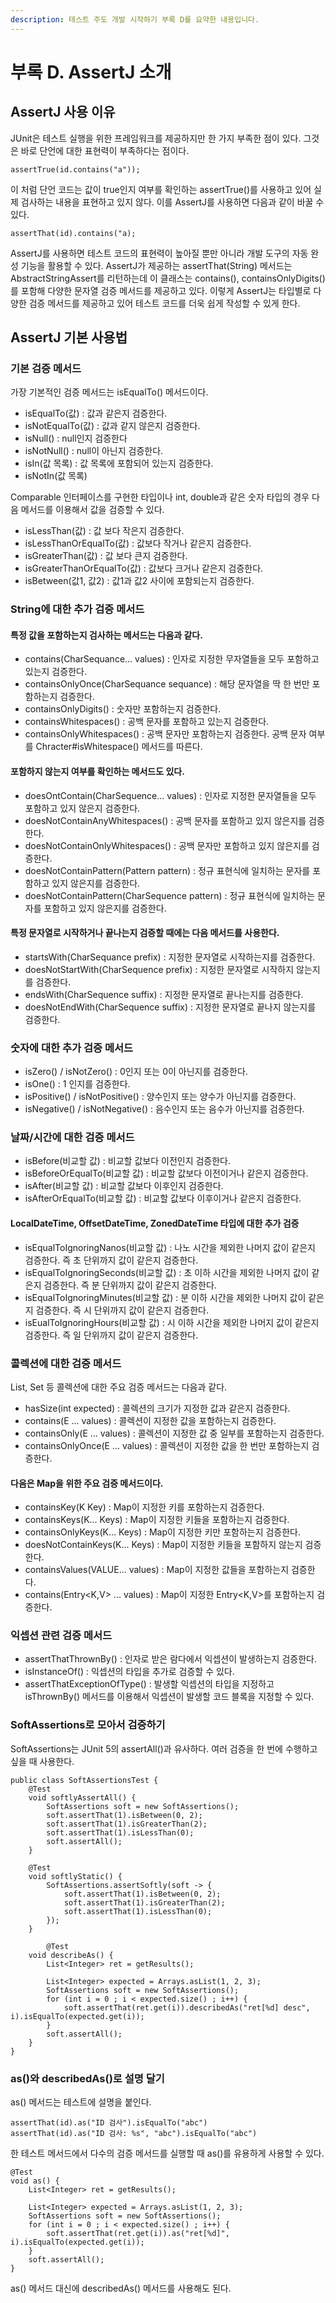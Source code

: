 ```yaml
---
description: 테스트 주도 개발 시작하기 부록 D를 요약한 내용입니다.
---
```


# 부록 D. AssertJ 소개

## AssertJ 사용 이유

JUnit은 테스트 실행을 위한 프레임워크를 제공하지만 한 가지 부족한 점이 있다. 그것은 바로 단언에 대한 표현력이 부족하다는 점이다.

```text
assertTrue(id.contains("a"));
```

이 처럼 단언 코드는 값이 true인지 여부를 확인하는 assertTrue\(\)를 사용하고 있어 실제 검사하는 내용을 표현하고 있지 않다. 이를 AssertJ를 사용하면 다음과 같이 바꿀 수 있다.

```text
assertThat(id).contains("a);
```

AssertJ를 사용하면 테스트 코드의 표현력이 높아질 뿐만 아니라 개발 도구의 자동 완성 기능을 활용할 수 있다. AssertJ가 제공하는 assertThat\(String\) 메서드는 AbstractStringAssert를 리턴하는데 이 클래스는 contains\(\), containsOnlyDigits\(\)를 포함해 다양한 문자열 검증 메서드를 제공하고 있다. 이렇게 AssertJ는 타입별로 다양한 검증 메서드를 제공하고 있어 테스트 코드를 더욱 쉽게 작성할 수 있게 한다.

## AssertJ 기본 사용법

### 기본 검증 메서드

가장 기본적인 검증 메서드는 isEqualTo\(\) 메서드이다.

* isEqualTo\(값\) : 값과 같은지 검증한다.
* isNotEqualTo\(값\) : 값과 같지 않은지 검증한다.
* isNull\(\) : null인지 검증한다
* isNotNull\(\) : null이 아닌지 검증한다.
* isIn\(값 목록\) : 값 목록에 포함되어 있는지 검증한다.
* isNotIn\(값 목록\)

Comparable 인터페이스를 구현한 타입이나 int, double과 같은 숫자 타입의 경우 다음 메서드를 이용해서 값을 검증할 수 있다.

* isLessThan\(값\) : 값 보다 작은지 검증한다.
* isLessThanOrEqualTo\(값\) : 값보다 작거나 같은지 검증한다.
* isGreaterThan\(값\) : 값 보다 큰지 검증한다.
* isGreaterThanOrEqualTo\(값\) : 값보다 크거나 같은지 검증한다.
* isBetween\(값1, 값2\) : 값1과 값2 사이에 포함되는지 검증한다.

### String에 대한 추가 검증 메서드

#### 특정 값을 포함하는지 검사하는 메서드는 다음과 같다.

* contains\(CharSequance... values\) : 인자로 지정한 무자열들을 모두 포함하고 있는지 검증한다.
* containsOnlyOnce\(CharSequance sequance\) : 해당 문자열을 딱 한 번만 포함하는지 검증한다.
* containsOnlyDigits\(\) : 숫자만 포함하는지 검증한다.
* containsWhitespaces\(\) : 공백 문자를 포함하고 있는지 검증한다.
* containsOnlyWhitespaces\(\) : 공백 문자만 포함하는지 검증한다. 공백 문자 여부를 Chracter\#isWhitespace\(\) 메서드를 따른다.

#### 포함하지 않는지 여부를 확인하는 메서드도 있다.

* doesOntContain\(CharSequence... values\) : 인자로 지정한 문자열들을 모두 포함하고 있지 않은지 검증한다.
* doesNotContainAnyWhitespaces\(\) : 공백 문자를 포함하고 있지 않은지를 검증한다.
* doesNotContainOnlyWhitespaces\(\) : 공백 문자만 포함하고 있지 않은지를 검증한다.
* doesNotContainPattern\(Pattern pattern\) : 정규 표현식에 일치하는 문자를 포함하고 있지 않은지를 검증한다.
* doesNotContainPattern\(CharSequence pattern\) : 정규 표현식에 일치하는 문자를 포함하고 있지 않은지를 검증한다.

#### 특정 문자열로 시작하거나 끝나는지 검증할 때에는 다음 메서드를 사용한다.

* startsWith\(CharSequance prefix\) : 지정한 문자열로 시작하는지를 검증한다.
* doesNotStartWith\(CharSequence prefix\) : 지정한 문자열로 시작하지 않는지를 검증한다.
* endsWith\(CharSequence suffix\) : 지정한 문자열로 끝나는지를 검증한다.
* doesNotEndWith\(CharSequence suffix\) : 지정한 문자열로 끝나지 않는지를 검증한다.

### 숫자에 대한 추가 검증 메서드

* isZero\(\) / isNotZero\(\) : 0인지 또는 0이 아닌지를 검증한다.
* isOne\(\) : 1 인지를 검증한다.
* isPositive\(\) / isNotPositive\(\) : 양수인지 또는 양수가 아닌지를 검증한다.
* isNegative\(\) / isNotNegative\(\) : 음수인지 또는 음수가 아닌지를 검증한다.

### 날짜/시간에 대한 검증 메서드

* isBefore\(비교할 값\) : 비교할 값보다 이전인지 검증한다.
* isBeforeOrEqualTo\(비교할 값\) : 비교할 값보다 이전이거나 같은지 검증한다.
* isAfter\(비교할 값\) : 비교할 값보다 이후인지 검증한다.
* isAfterOrEqualTo\(비교할 값\) : 비교할 값보다 이후이거나 같은지 검증한다.

#### LocalDateTime, OffsetDateTime, ZonedDateTime 타입에 대한 추가 검증

* isEqualToIgnoringNanos\(비교할 값\) : 나노 시간을 제외한 나머지 값이 같은지 검증한다. 즉 초 단위까지 값이 같은지 검증한다.
* isEqualToIgnoringSeconds\(비교할 값\) : 초 이하 시간을 제외한 나머지 값이 같은지 검증한다. 즉 분 단위까지 값이 같은지 검증한다.
* isEqualToIgnoringMinutes\(비교할 값\) : 분 이하 시간을 제외한 나머지 값이 같은지 검증한다. 즉 시 단위까지 값이 같은지 검증한다.
* isEualToIgnoringHours\(비교할 값\) : 시 이하 시간을 제외한 나머지 값이 같은지 검증한다. 즉 일 단위까지 값이 같은지 검증한다.

### 콜렉션에 대한 검증 메서드

List, Set 등 콜렉션에 대한 주요 검증 메서드는 다음과 같다.

* hasSize\(int expected\) : 콜렉션의 크기가 지정한 값과 같은지 검증한다.
* contains\(E ... values\) : 콜렉션이 지정한 값을 포함하는지 검증한다.
* containsOnly\(E ... values\) : 콜렉션이 지정한 값 중 일부를 포함하는지 검증한다.
* containsOnlyOnce\(E ... values\) : 콜렉션이 지정한 값을 한 번만 포함하는지 검증한다.

#### 다음은 Map을 위한 주요 검증 메서드이다.

* containsKey\(K Key\) : Map이 지정한 키를 포함하는지 검증한다.
* containsKeys\(K... Keys\) : Map이 지정한 키들을 포함하는지 검증한다.
* containsOnlyKeys\(K... Keys\) : Map이 지정한 키만 포함하는지 검증한다.
* doesNotContainKeys\(K... Keys\) : Map이 지정한 키들을 포함하지 않는지 검증한다.
* containsValues\(VALUE... values\) : Map이 지정한 값들을 포함하는지 검증한다.
* contains\(Entry&lt;K,V&gt; ... values\) : Map이 지정한 Entry&lt;K,V&gt;를 포함하는지 검증한다.

### 익셉션 관련 검증 메서드

* assertThatThrownBy\(\) : 인자로 받은 람다에서 익셉션이 발생하는지 검증한다.
* isInstanceOf\(\) : 익셉션의 타입을 추가로 검증할 수 있다.
* assertThatExceptionOfType\(\) : 발생할 익셉션의 타입을 지정하고 isThrownBy\(\) 메서드를 이용해서 익셉션이 발생할 코드 블록을 지정할 수 있다.

### SoftAssertions로 모아서 검증하기

SoftAssertions는 JUnit 5의 assertAll\(\)과 유사하다. 여러 검증을 한 번에 수행하고 싶을 때 사용한다.

```text
public class SoftAssertionsTest {
    @Test
    void softlyAssertAll() {
        SoftAssertions soft = new SoftAssertions();
        soft.assertThat(1).isBetween(0, 2);
        soft.assertThat(1).isGreaterThan(2);
        soft.assertThat(1).isLessThan(0);
        soft.assertAll();
    }

    @Test
    void softlyStatic() {
        SoftAssertions.assertSoftly(soft -> {
            soft.assertThat(1).isBetween(0, 2);
            soft.assertThat(1).isGreaterThan(2);
            soft.assertThat(1).isLessThan(0);
        });
    }

		@Test
    void describeAs() {
        List<Integer> ret = getResults();

        List<Integer> expected = Arrays.asList(1, 2, 3);
        SoftAssertions soft = new SoftAssertions();
        for (int i = 0 ; i < expected.size() ; i++) {
            soft.assertThat(ret.get(i)).describedAs("ret[%d] desc", i).isEqualTo(expected.get(i));
        }
        soft.assertAll();
    }
}
```

### as\(\)와 describedAs\(\)로 설명 달기

as\(\) 메서드는 테스트에 설명을 붙인다.

```text
assertThat(id).as("ID 검사").isEqualTo("abc")
assertThat(id).as("ID 검사: %s", "abc").isEqualTo("abc")
```

한 테스트 메서드에서 다수의 검증 메서드를 실행할 때 as\(\)를 유용하게 사용할 수 있다.

```text
@Test
void as() {
    List<Integer> ret = getResults();

    List<Integer> expected = Arrays.asList(1, 2, 3);
    SoftAssertions soft = new SoftAssertions();
    for (int i = 0 ; i < expected.size() ; i++) {
        soft.assertThat(ret.get(i)).as("ret[%d]", i).isEqualTo(expected.get(i));
    }
    soft.assertAll();
}
```

as\(\) 메서드 대신에 describedAs\(\) 메서드를 사용해도 된다.

